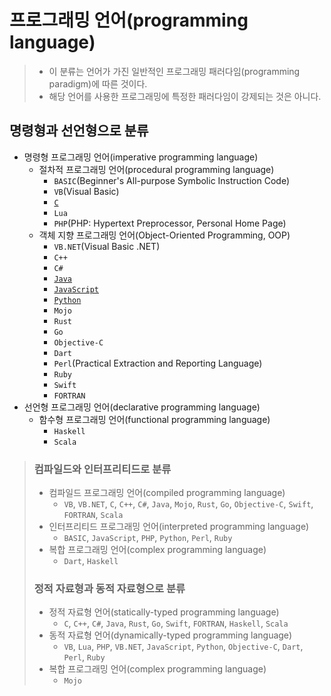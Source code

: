 # 프로그래밍 언어(programming language)

> - 이 분류는 언어가 가진 일반적인 프로그래밍 패러다임(programming paradigm)에 따른 것이다.
> - 해당 언어를 사용한 프로그래밍에 특정한 패러다임이 강제되는 것은 아니다.

## 명령형과 선언형으로 분류

- 명령형 프로그래밍 언어(imperative programming language)
  - 절차적 프로그래밍 언어(procedural programming language)
    - `BASIC`(Beginner's All-purpose Symbolic Instruction Code)
    - `VB`(Visual Basic)
    - [`C`](./programming_language/c.md)
    - `Lua`
    - `PHP`(PHP: Hypertext Preprocessor, Personal Home Page)
  - 객체 지향 프로그래밍 언어(Object-Oriented Programming, OOP)
    - `VB.NET`(Visual Basic .NET)
    - `C++`
    - `C#`
    - [`Java`](./programming_language/java.md)
    - [`JavaScript`](./programming_language/javascript.md)
    - [`Python`](./programming_language/python3.md)
    - `Mojo`
    - `Rust`
    - `Go`
    - `Objective-C`
    - `Dart`
    - `Perl`(Practical Extraction and Reporting Language)
    - `Ruby`
    - `Swift`
    - `FORTRAN`
- 선언형 프로그래밍 언어(declarative programming language)
  - 함수형 프로그래밍 언어(functional programming language)
    - `Haskell`
    - `Scala`

> ### 컴파일드와 인터프리티드로 분류
>
> - 컴파일드 프로그래밍 언어(compiled programming language)
>   - `VB`, `VB.NET`, `C`, `C++`, `C#`, `Java`, `Mojo`, `Rust`, `Go`, `Objective-C`, `Swift`, `FORTRAN`, `Scala`
> - 인터프리티드 프로그래밍 언어(interpreted programming language)
>   - `BASIC`, `JavaScript`, `PHP`, `Python`, `Perl`, `Ruby`
> - 복합 프로그래밍 언어(complex programming language)
>   - `Dart`, `Haskell`
>
> ### 정적 자료형과 동적 자료형으로 분류
>
> - 정적 자료형 언어(statically-typed programming language)
>   - `C`, `C++`, `C#`, `Java`, `Rust`, `Go`, `Swift`, `FORTRAN`, `Haskell`, `Scala`
> - 동적 자료형 언어(dynamically-typed programming language)
>   - `VB`, `Lua`, `PHP`, `VB.NET`, `JavaScript`, `Python`, `Objective-C`, `Dart`, `Perl`, `Ruby`
> - 복합 프로그래밍 언어(complex programming language)
>   - `Mojo`

<!-- TODO 강타입, 약타입 구분 -->
